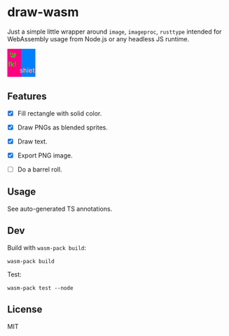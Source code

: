 # draw-wasm

Just a simple little wrapper around `image`, `imageproc`, `rusttype` intended for WebAssembly usage from Node.js or any headless JS runtime.

![test image](/tests/test-1.png?raw=true)


## Features

- [x] Fill rectangle with solid color.
- [x] Draw PNGs as blended sprites.
- [x] Draw text.
- [x] Export PNG image.
- [ ] Do a barrel roll.


## Usage

See auto-generated TS annotations.


## Dev

Build with `wasm-pack build`:

```
wasm-pack build
```

Test:

```
wasm-pack test --node
```


## License

MIT
